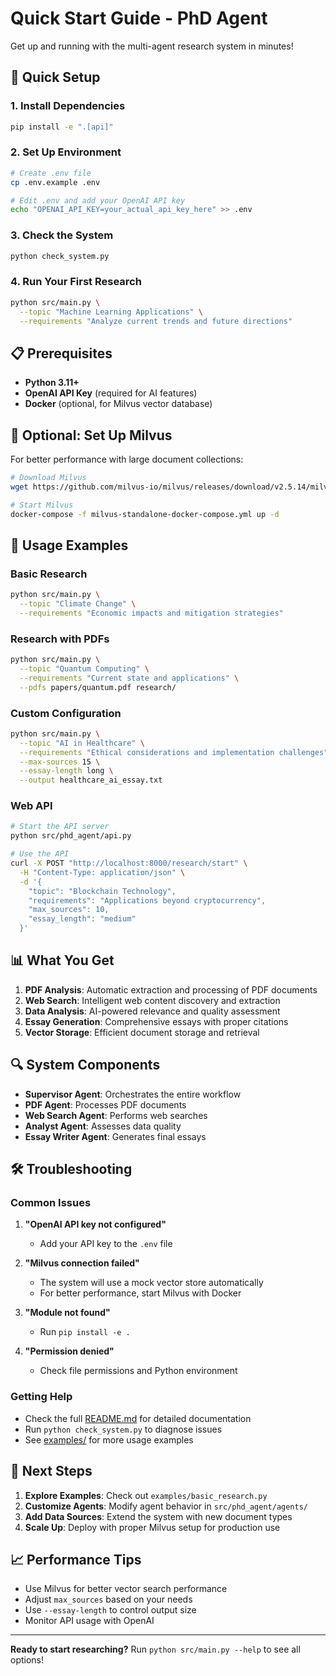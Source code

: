 # Quick Start Guide - PhD Agent

Get up and running with the multi-agent research system in minutes!

## 🚀 Quick Setup

### 1. Install Dependencies
```bash
pip install -e ".[api]"
```

### 2. Set Up Environment
```bash
# Create .env file
cp .env.example .env

# Edit .env and add your OpenAI API key
echo "OPENAI_API_KEY=your_actual_api_key_here" >> .env
```

### 3. Check the System
```bash
python check_system.py
```

### 4. Run Your First Research
```bash
python src/main.py \
  --topic "Machine Learning Applications" \
  --requirements "Analyze current trends and future directions"
```

## 📋 Prerequisites

- **Python 3.11+**
- **OpenAI API Key** (required for AI features)
- **Docker** (optional, for Milvus vector database)

## 🔧 Optional: Set Up Milvus

For better performance with large document collections:

```bash
# Download Milvus
wget https://github.com/milvus-io/milvus/releases/download/v2.5.14/milvus-standalone-docker-compose.yml

# Start Milvus
docker-compose -f milvus-standalone-docker-compose.yml up -d
```

## 🎯 Usage Examples

### Basic Research
```bash
python src/main.py \
  --topic "Climate Change" \
  --requirements "Economic impacts and mitigation strategies"
```

### Research with PDFs
```bash
python src/main.py \
  --topic "Quantum Computing" \
  --requirements "Current state and applications" \
  --pdfs papers/quantum.pdf research/
```

### Custom Configuration
```bash
python src/main.py \
  --topic "AI in Healthcare" \
  --requirements "Ethical considerations and implementation challenges" \
  --max-sources 15 \
  --essay-length long \
  --output healthcare_ai_essay.txt
```

### Web API
```bash
# Start the API server
python src/phd_agent/api.py

# Use the API
curl -X POST "http://localhost:8000/research/start" \
  -H "Content-Type: application/json" \
  -d '{
    "topic": "Blockchain Technology",
    "requirements": "Applications beyond cryptocurrency",
    "max_sources": 10,
    "essay_length": "medium"
  }'
```

## 📊 What You Get

1. **PDF Analysis**: Automatic extraction and processing of PDF documents
2. **Web Search**: Intelligent web content discovery and extraction
3. **Data Analysis**: AI-powered relevance and quality assessment
4. **Essay Generation**: Comprehensive essays with proper citations
5. **Vector Storage**: Efficient document storage and retrieval

## 🔍 System Components

- **Supervisor Agent**: Orchestrates the entire workflow
- **PDF Agent**: Processes PDF documents
- **Web Search Agent**: Performs web searches
- **Analyst Agent**: Assesses data quality
- **Essay Writer Agent**: Generates final essays

## 🛠️ Troubleshooting

### Common Issues

1. **"OpenAI API key not configured"**
   - Add your API key to the `.env` file

2. **"Milvus connection failed"**
   - The system will use a mock vector store automatically
   - For better performance, start Milvus with Docker

3. **"Module not found"**
   - Run `pip install -e .`

4. **"Permission denied"**
   - Check file permissions and Python environment

### Getting Help

- Check the full [README.md](README.md) for detailed documentation
- Run `python check_system.py` to diagnose issues
- See [examples/](examples/) for more usage examples

## 🎉 Next Steps

1. **Explore Examples**: Check out `examples/basic_research.py`
2. **Customize Agents**: Modify agent behavior in `src/phd_agent/agents/`
3. **Add Data Sources**: Extend the system with new document types
4. **Scale Up**: Deploy with proper Milvus setup for production use

## 📈 Performance Tips

- Use Milvus for better vector search performance
- Adjust `max_sources` based on your needs
- Use `--essay-length` to control output size
- Monitor API usage with OpenAI

---

**Ready to start researching?** Run `python src/main.py --help` to see all options! 